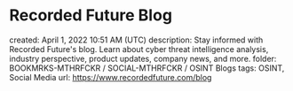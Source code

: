 # Recorded Future Blog

created: April 1, 2022 10:51 AM (UTC)
description: Stay informed with Recorded Future's blog. Learn about cyber threat intelligence analysis, industry perspective, product updates, company news, and more.
folder: BOOKMRKS-MTHRFCKR / SOCIAL-MTHRFCKR / OSINT Blogs
tags: OSINT, Social Media
url: https://www.recordedfuture.com/blog